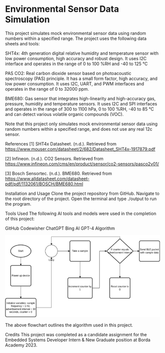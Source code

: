 # Environmental Sensor Data Simulation

This project simulates mock environmental sensor data using random numbers within a specified range. The project uses the following data sheets and tools:


SHT4x: 4th generation digital relative humidity and temperature sensor with low power consumption, high accuracy and robust design. It uses I2C interface and operates in the range of 0 to 100 %RH and -40 to 125 °C

PAS CO2: Real carbon dioxide sensor based on photoacoustic spectroscopy (PAS) principle. It has a small form factor, high accuracy, and low power consumption. It uses I2C, UART, and PWM interfaces and operates in the range of 0 to 32000 ppm.

BME680: Gas sensor that integrates high-linearity and high-accuracy gas, pressure, humidity and temperature sensors. It uses I2C and SPI interfaces and operates in the range of 300 to 1100 hPa, 0 to 100 %RH, -40 to 85 °C and can detect various volatile organic compounds (VOC).

Note that this project only simulates mock environmental sensor data using random numbers within a specified range, and does not use any real 12c sensor.

References
[1] SHT4x Datasheet. (n.d.). Retrieved from https://www.mouser.com/datasheet/2/682/Datasheet_SHT4x-1917879.pdf

[2] Infineon. (n.d.). CO2 Sensors. Retrieved from https://www.infineon.com/cms/en/product/sensor/co2-sensors/pasco2v01/

[3] Bosch Sensortec. (n.d.). BME680. Retrieved from https://www.alldatasheet.com/datasheet-pdf/pdf/1132061/BOSCH/BME680.html


Installation and Usage
Clone the project repository from GitHub.
Navigate to the root directory of the project.
Open the terminal and type ./output to run the program.


Tools Used
The following AI tools and models were used in the completion of this project:

GitHub
Codewisher
ChatGPT
Bing AI
GPT-4
Algorithm

![Flowchart of algorithms](flow_chart.png)


The above flowchart outlines the algorithm used in this project.


Credits
This project was completed as a candidate assignment for the Embedded Systems Developer Intern & New Graduate position at Borda Academy 2023.
